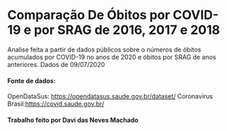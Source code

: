 # Comparação De Óbitos por COVID-19 e por SRAG de 2016, 2017 e 2018
Analise feita a partir de dados públicos sobre o números de óbitos acumulados por COVID-19 
no anos de 2020 e óbitos por SRAG de anos anteriores. Dados de 09/07/2020

#### Fonte de dados:
OpenDataSus: https://opendatasus.saude.gov.br/dataset/
Coronavírus Brasil:https://covid.saude.gov.br/

#### Trabalho feito por Davi das Neves Machado 
